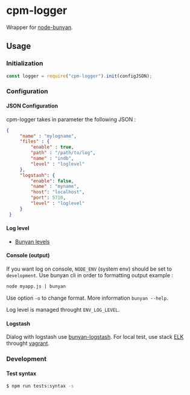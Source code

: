 # cpm-logger
Wrapper for [node-bunyan](https://github.com/trentm/node-bunyan).

## Usage

### Initialization
```javascript
const logger = require("cpm-logger").init(configJSON);
```

### Configuration

#### JSON Configuration
cpm-logger takes in parameter the following JSON :

```JSON
{
     "name" : "mylogname",
     "files" : {
         "enable" : true,
         "path" : "/path/to/log",
         "name" : "indb",
         "level" : "loglevel"
     },
     "logstash": {
         "enable": false,
         "name" : "myname",
         "host": "localhost",
         "port": 5710,
         "level" : "loglevel"
     }
 }
```

#### Log level
  * [Bunyan levels](https://github.com/trentm/node-bunyan#log-method-api)

#### Console (output)
If you want log on console, `NODE_ENV` (system env) should be set to `development`. Use bunyan cli in order to formatting output example :
```bash
node myapp.js | bunyan
```
Use option `-o` to change format. More information `bunyan --help`.

Log level is managed throught `ENV_LOG_LEVEL`.

#### Logstash
Dialog with logstash use [bunyan-logstash](https://github.com/sheknows/bunyan-logstash).
For local test, use stack [ELK](https://github.com/comperiosearch/vagrant-elk-box) throught [vagrant](https://www.vagrantup.com/).

### Development

#### Test syntax

```bash
$ npm run tests:syntax -s
```
